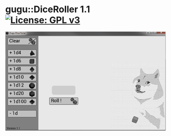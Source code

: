 # gugu::DiceRoller 1.1 [![License: GPL v3](https://img.shields.io/badge/License-GPLv3-blue.svg)](https://www.gnu.org/licenses/gpl-3.0)

![DiceRoller](/Docs/gugu-dices.gif)
